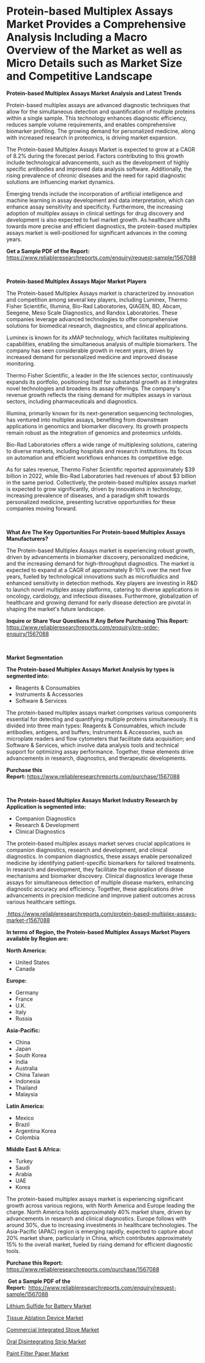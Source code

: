 <p><h1>Protein-based Multiplex Assays Market Provides a Comprehensive Analysis Including a Macro Overview of the Market as well as Micro Details such as Market Size and Competitive Landscape</h1></p><p><strong>Protein-based Multiplex Assays Market Analysis and Latest Trends</strong></p>
<p><p>Protein-based multiplex assays are advanced diagnostic techniques that allow for the simultaneous detection and quantification of multiple proteins within a single sample. This technology enhances diagnostic efficiency, reduces sample volume requirements, and enables comprehensive biomarker profiling. The growing demand for personalized medicine, along with increased research in proteomics, is driving market expansion. </p><p>The Protein-based Multiplex Assays Market is expected to grow at a CAGR of 8.2% during the forecast period. Factors contributing to this growth include technological advancements, such as the development of highly specific antibodies and improved data analysis software. Additionally, the rising prevalence of chronic diseases and the need for rapid diagnostic solutions are influencing market dynamics. </p><p>Emerging trends include the incorporation of artificial intelligence and machine learning in assay development and data interpretation, which can enhance assay sensitivity and specificity. Furthermore, the increasing adoption of multiplex assays in clinical settings for drug discovery and development is also expected to fuel market growth. As healthcare shifts towards more precise and efficient diagnostics, the protein-based multiplex assays market is well-positioned for significant advances in the coming years.</p></p>
<p><strong>Get a Sample PDF of the Report:&nbsp;</strong> <a href="https://www.reliableresearchreports.com/enquiry/request-sample/1567088">https://www.reliableresearchreports.com/enquiry/request-sample/1567088</a></p>
<p>&nbsp;</p>
<p><strong>Protein-based Multiplex Assays Major Market Players</strong></p>
<p><p>The Protein-based Multiplex Assays market is characterized by innovation and competition among several key players, including Luminex, Thermo Fisher Scientific, Illumina, Bio-Rad Laboratories, QIAGEN, BD, Abcam, Seegene, Meso Scale Diagnostics, and Randox Laboratories. These companies leverage advanced technologies to offer comprehensive solutions for biomedical research, diagnostics, and clinical applications.</p><p>Luminex is known for its xMAP technology, which facilitates multiplexing capabilities, enabling the simultaneous analysis of multiple biomarkers. The company has seen considerable growth in recent years, driven by increased demand for personalized medicine and improved disease monitoring. </p><p>Thermo Fisher Scientific, a leader in the life sciences sector, continuously expands its portfolio, positioning itself for substantial growth as it integrates novel technologies and broadens its assay offerings. The company's revenue growth reflects the rising demand for multiplex assays in various sectors, including pharmaceuticals and diagnostics.</p><p>Illumina, primarily known for its next-generation sequencing technologies, has ventured into multiplex assays, benefiting from downstream applications in genomics and biomarker discovery. Its growth prospects remain robust as the integration of genomics and proteomics unfolds.</p><p>Bio-Rad Laboratories offers a wide range of multiplexing solutions, catering to diverse markets, including hospitals and research institutions. Its focus on automation and efficient workflows enhances its competitive edge.</p><p>As for sales revenue, Thermo Fisher Scientific reported approximately $39 billion in 2022, while Bio-Rad Laboratories had revenues of about $3 billion in the same period. Collectively, the protein-based multiplex assays market is expected to grow significantly, driven by innovations in technology, increasing prevalence of diseases, and a paradigm shift towards personalized medicine, presenting lucrative opportunities for these companies moving forward.</p></p>
<p>&nbsp;</p>
<p><strong>What Are The Key Opportunities For Protein-based Multiplex Assays Manufacturers?</strong></p>
<p><p>The Protein-based Multiplex Assays market is experiencing robust growth, driven by advancements in biomarker discovery, personalized medicine, and the increasing demand for high-throughput diagnostics. The market is expected to expand at a CAGR of approximately 8-10% over the next five years, fueled by technological innovations such as microfluidics and enhanced sensitivity in detection methods. Key players are investing in R&D to launch novel multiplex assay platforms, catering to diverse applications in oncology, cardiology, and infectious diseases. Furthermore, globalization of healthcare and growing demand for early disease detection are pivotal in shaping the market's future landscape.</p></p>
<p><strong>Inquire or Share Your Questions If Any Before Purchasing This Report:</strong> <a href="https://www.reliableresearchreports.com/enquiry/pre-order-enquiry/1567088">https://www.reliableresearchreports.com/enquiry/pre-order-enquiry/1567088</a></p>
<p>&nbsp;</p>
<p><strong>Market Segmentation</strong></p>
<p><strong>The Protein-based Multiplex Assays Market Analysis by types is segmented into:</strong></p>
<p><ul><li>Reagents & Consumables</li><li>Instruments & Accessories</li><li>Software & Services</li></ul></p>
<p><p>The protein-based multiplex assays market comprises various components essential for detecting and quantifying multiple proteins simultaneously. It is divided into three main types: Reagents & Consumables, which include antibodies, antigens, and buffers; Instruments & Accessories, such as microplate readers and flow cytometers that facilitate data acquisition; and Software & Services, which involve data analysis tools and technical support for optimizing assay performance. Together, these elements drive advancements in research, diagnostics, and therapeutic developments.</p></p>
<p><strong>Purchase this Report:&nbsp;</strong><a href="https://www.reliableresearchreports.com/purchase/1567088">https://www.reliableresearchreports.com/purchase/1567088</a></p>
<p>&nbsp;</p>
<p><strong>The Protein-based Multiplex Assays Market Industry Research by Application is segmented into:</strong></p>
<p><ul><li>Companion Diagnostics</li><li>Research & Development</li><li>Clinical Diagnostics</li></ul></p>
<p><p>The protein-based multiplex assays market serves crucial applications in companion diagnostics, research and development, and clinical diagnostics. In companion diagnostics, these assays enable personalized medicine by identifying patient-specific biomarkers for tailored treatments. In research and development, they facilitate the exploration of disease mechanisms and biomarker discovery. Clinical diagnostics leverage these assays for simultaneous detection of multiple disease markers, enhancing diagnostic accuracy and efficiency. Together, these applications drive advancements in precision medicine and improve patient outcomes across various healthcare settings.</p></p>
<p><a href="https://www.reliableresearchreports.com/protein-based-multiplex-assays-market-r1567088">&nbsp;https://www.reliableresearchreports.com/protein-based-multiplex-assays-market-r1567088</a></p>
<p><strong>In terms of Region, the Protein-based Multiplex Assays Market Players available by Region are:</strong></p>
<p>
    <p> <strong> North America: </strong>
        <ul>
            <li>United States</li>
            <li>Canada</li>
        </ul>
        </p> 
    <p> <strong> Europe: </strong>
        <ul>
            <li>Germany</li>
            <li>France</li>
            <li>U.K.</li>
            <li>Italy</li>
            <li>Russia</li>
        </ul>
        </p> 
    <p> <strong> Asia-Pacific: </strong>
        <ul>
            <li>China</li>
            <li>Japan</li>
            <li>South Korea</li>
            <li>India</li>
            <li>Australia</li>
            <li>China Taiwan</li>
            <li>Indonesia</li>
            <li>Thailand</li>
            <li>Malaysia</li>
        </ul>
        </p> 
    <p> <strong> Latin America: </strong>
        <ul>
            <li>Mexico</li>
            <li>Brazil</li>
            <li>Argentina Korea</li>
            <li>Colombia</li>
        </ul>
        </p> 
    <p> <strong> Middle East & Africa: </strong>
        <ul>
            <li>Turkey</li>
            <li>Saudi</li>
            <li>Arabia</li>
            <li>UAE</li>
            <li>Korea</li>
        </ul>
    </p>
    </p>
<p><p>The protein-based multiplex assays market is experiencing significant growth across various regions, with North America and Europe leading the charge. North America holds approximately 40% market share, driven by advancements in research and clinical diagnostics. Europe follows with around 30%, due to increasing investments in healthcare technologies. The Asia-Pacific (APAC) region is emerging rapidly, expected to capture about 20% market share, particularly in China, which contributes approximately 15% to the overall market, fueled by rising demand for efficient diagnostic tools.</p></p>
<p><strong>Purchase this Report: </strong><a href="https://www.reliableresearchreports.com/purchase/1567088">https://www.reliableresearchreports.com/purchase/1567088</a></p>
<p>&nbsp;<strong>Get a Sample PDF of the Report:&nbsp;&nbsp;</strong><a href="https://www.reliableresearchreports.com/enquiry/request-sample/1567088">https://www.reliableresearchreports.com/enquiry/request-sample/1567088</a></p>
<p><strong></strong></p>
<p><p><a href="https://medium.com/@dadihadma/lithium-sulfide-for-battery-market-trends-focusing-on-lithium-sulfide-for-battery-market-insight-716f3c69c20b?postPublishedType=repub">Lithium Sulfide for Battery Market</a></p><p><a href="https://github.com/SamiaHussain82/Market-Research-Report-List-1/blob/main/tissue-ablation-device-market.md">Tissue Ablation Device Market</a></p><p><a href="https://issuu.com/reportprime-2/docs/commercial-integrated-stove-market-_01c532de20ee38">Commercial Integrated Stove Market</a></p><p><a href="https://medium.com/@dadihadma/how-the-oral-disintegrating-strip-market-is-changing-from-2024-to-2031-4c61c002ec13?postPublishedType=repub">Oral Disintegrating Strip Market</a></p><p><a href="https://www.linkedin.com/pulse/global-paint-filter-paper-market-analysis-trends-forecasts-growth-ksd6f?trackingId=kur9AeZkTMurBFJa0QEycQ%3D%3D">Paint Filter Paper Market</a></p></p>